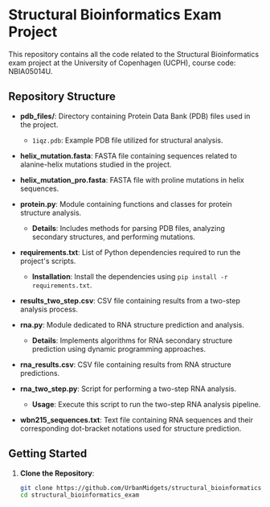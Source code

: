# Structural Bioinformatics Exam Project

This repository contains all the code related to the Structural Bioinformatics exam project at the University of Copenhagen (UCPH), course code: NBIA05014U.

## Repository Structure

- **pdb_files/**: Directory containing Protein Data Bank (PDB) files used in the project.
  - `1iqz.pdb`: Example PDB file utilized for structural analysis.

- **helix_mutation.fasta**: FASTA file containing sequences related to alanine-helix mutations studied in the project.

- **helix_mutation_pro.fasta**: FASTA file with proline mutations in helix sequences.

- **protein.py**: Module containing functions and classes for protein structure analysis.
  - **Details**: Includes methods for parsing PDB files, analyzing secondary structures, and performing mutations.

- **requirements.txt**: List of Python dependencies required to run the project's scripts.
  - **Installation**: Install the dependencies using `pip install -r requirements.txt`.

- **results_two_step.csv**: CSV file containing results from a two-step analysis process.

- **rna.py**: Module dedicated to RNA structure prediction and analysis.
  - **Details**: Implements algorithms for RNA secondary structure prediction using dynamic programming approaches.

- **rna_results.csv**: CSV file containing results from RNA structure predictions.

- **rna_two_step.py**: Script for performing a two-step RNA analysis.
  - **Usage**: Execute this script to run the two-step RNA analysis pipeline.

- **wbn215_sequences.txt**: Text file containing RNA sequences and their corresponding dot-bracket notations used for structure prediction.

## Getting Started

1. **Clone the Repository**:
   ```bash
   git clone https://github.com/UrbanMidgets/structural_bioinformatics_exam.git
   cd structural_bioinformatics_exam
